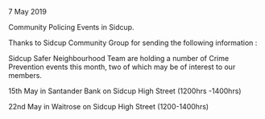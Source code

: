 7 May 2019

Community Policing Events in Sidcup.

Thanks to Sidcup Community Group for sending the following information :

Sidcup Safer Neighbourhood Team are holding a number of Crime Prevention events this month, two of which may be of interest to our members.

15th May in Santander Bank on Sidcup High Street (1200hrs -1400hrs)

22nd May in Waitrose on Sidcup High Street (1200-1400hrs)
